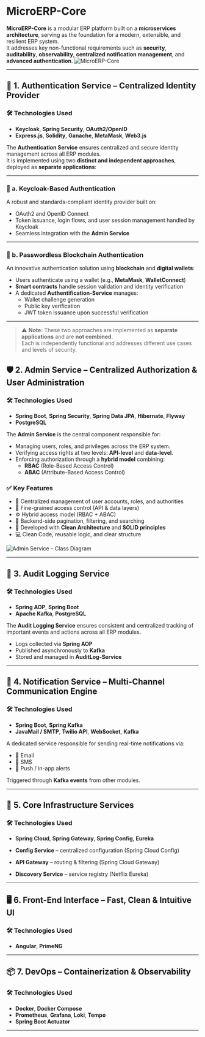 # MicroERP-Core

**MicroERP-Core** is a modular ERP platform built on a **microservices architecture**, serving as the foundation for a modern, extensible, and resilient ERP system.  
It addresses key non-functional requirements such as **security**, **auditability**, **observability**, **centralized notification management**, and **advanced authentication**.
![MicroERP-Core](/MicroERP-Core.png)

---

## 🔐 1. Authentication Service – Centralized Identity Provider

### 🛠️ Technologies Used
- **Keycloak**, **Spring Security**, **OAuth2/OpenID**
- **Express.js**, **Solidity**, **Ganache**, **MetaMask**, **Web3.js**

The **Authentication Service** ensures centralized and secure identity management across all ERP modules.  
It is implemented using two **distinct and independent approaches**, deployed as **separate applications**:

---

### 🔑 a. Keycloak-Based Authentication

A robust and standards-compliant identity provider built on:

- OAuth2 and OpenID Connect
- Token issuance, login flows, and user session management handled by Keycloak
- Seamless integration with the **Admin Service**

---

### 🧬 b. Passwordless Blockchain Authentication

An innovative authentication solution using **blockchain** and **digital wallets**:

- Users authenticate using a wallet (e.g., **MetaMask**, **WalletConnect**)
- **Smart contracts** handle session validation and identity verification
- A dedicated **Authentification-Service** manages:
  - Wallet challenge generation
  - Public key verification
  - JWT token issuance upon successful verification

---

> ⚠️ **Note:** These two approaches are implemented as **separate applications** and are **not combined**.  
> Each is independently functional and addresses different use cases and levels of security.

## 🛡️ 2. Admin Service – Centralized Authorization & User Administration

### 🛠️ Technologies Used
- **Spring Boot**, **Spring Security**, **Spring Data JPA**, **Hibernate**, **Flyway**
- **PostgreSQL**

The **Admin Service** is the central component responsible for:

- Managing users, roles, and privileges across the ERP system.
- Verifying access rights at two levels: **API-level** and **data-level**.
- Enforcing authorization through a **hybrid model** combining:
  - **RBAC** (Role-Based Access Control)
  - **ABAC** (Attribute-Based Access Control)

### ✅ Key Features

- 🔐 Centralized management of user accounts, roles, and authorities
- 📄 Fine-grained access control (API & data layers)
- ⚙️ Hybrid access model (RBAC + ABAC)
- 🔎 Backend-side pagination, filtering, and searching
- 🧼 Developed with **Clean Architecture** and **SOLID principles**
- 💻 Clean Code, reusable logic, and clear structure

![Admin Service – Class Diagram](/Services/Admin-Service/admin_design.png)

---

## 📝 3. Audit Logging Service

### 🛠️ Technologies Used
- **Spring AOP**, **Spring Boot**
- **Apache Kafka**, **PostgreSQL**

The **Audit Logging Service** ensures consistent and centralized tracking of important events and actions across all ERP modules.

- Logs collected via **Spring AOP**
- Published asynchronously to **Kafka**
- Stored and managed in **AuditLog-Service**

---
## 📢 4. Notification Service – Multi-Channel Communication Engine

### 🛠️ Technologies Used
- **Spring Boot**, **Spring Kafka**
- **JavaMail / SMTP**, **Twilio API**, **WebSocket**, **Kafka**

A dedicated service responsible for sending real-time notifications via:

- 📧 Email
- 📱 SMS
- 🔔 Push / in-app alerts

Triggered through **Kafka events** from other modules.

---

## 🧭 5. Core Infrastructure Services

### 🛠️ Technologies Used
- **Spring Cloud**, **Spring Gateway**, **Spring Config**, **Eureka**

- **Config Service** – centralized configuration (Spring Cloud Config)
- **API Gateway** – routing & filtering (Spring Cloud Gateway)
- **Discovery Service** – service registry (Netflix Eureka)

---

## 🖥️ 6. Front-End Interface – Fast, Clean & Intuitive UI

### 🛠️ Technologies Used
- **Angular**, **PrimeNG**
---

## 📦 7. DevOps – Containerization & Observability

### 🛠️ Technologies Used
- **Docker**, **Docker Compose**
- **Prometheus**, **Grafana**, **Loki**, **Tempo**
- **Spring Boot Actuator**
---
